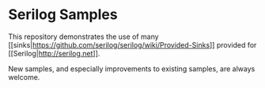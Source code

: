 Serilog Samples
===============

This repository demonstrates the use of many [[sinks|https://github.com/serilog/serilog/wiki/Provided-Sinks]] provided for [[Serilog|http://serilog.net]].

New samples, and especially improvements to existing samples, are always welcome.
